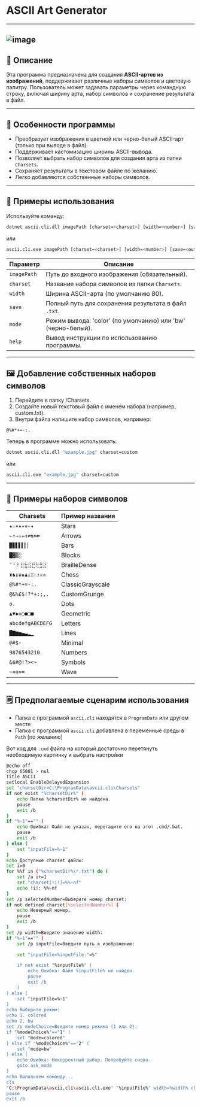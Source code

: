 # ASCII Art Generator

---
![image](https://github.com/user-attachments/assets/c3474bad-4560-4ccf-a237-86b11dfaa205)
---

## 📛 Описание

Эта программа предназначена для создания **ASCII-артов из изображений**, поддерживает различные наборы символов и цветовую палитру. Пользователь может задавать параметры через командную строку, включая ширину арта, набор символов и сохранение результата в файл.

---

## 🚀 **Особенности программы**  

- Преобразует изображения в цветной или черно-белый ASCII-арт (только при выводе в файл).
- Поддерживает кастомизацию ширины ASCII-вывода.
- Позволяет выбрать набор символов для создания арта из папки `Charsets`.
- Сохраняет результаты в текстовом файле по желанию.
- Легко добавляются собственные наборы символов.

---

## 📜 **Примеры использования**

Используйте команду:

```bash
dotnet ascii.cli.dll imagePath [charset=<charset>] [width=<number>] [save=<output.txt>] [mode=<режим>]
```
или
```bash
ascii.cli.exe imagePath [charset=<charset>] [width=<number>] [save=<output.txt>] [mode=<режим>]
```

| Параметр   | Описание                                              |
|-------------|-------------------------------------------------------|
| `imagePath`  | Путь до входного изображения (обязательный).         |
| `charset`   | Название набора символов из папки `Charsets`.         |
| `width`     | Ширина ASCII-арта (по умолчанию 80).                |
| `save`      | Полный путь для сохранения результата в файл `.txt`.   |
| `mode`      | Режим вывода: 'color' (по умолчанию) или 'bw' (черно-белый).  |
| `help`      | Вывод инструкции по использованию программы.           |

---
## 🖼️ Добавление собственных наборов символов
1. Перейдите в папку /Charsets.
2. Создайте новый текстовый файл с именем набора (например, custom.txt).
3. Внутри файла напишите набор символов, например:
```
@%#*+=-:. 
```
Теперь в программе можно использовать:
```bash
dotnet ascii.cli.dll "example.jpg" charset=custom
```
или
```bash
ascii.cli.exe "example.jpg" charset=custom
```
---
## 🎨 **Примеры наборов символов**

| Charsets   |  Пример названия                                       |
|-------------|-------------------------------------------------------|
| `★☆✶✷✴✵✧✦ `  | Stars         |
| `←↑→↓↔↕⇄⇅⇆⇇ `   | Arrows       |
| `▉▊▋▌▍▎▏ `     | Bars               |
| `█▓▒░  `      | Blocks   |
| `⠁⠃⠇⣿⣷⣯⣟⢿⣻⣽`      | BrailleDense   |
| `♜♞♝♛♚♟♙♖♘♗♕♔ `      | Chess   |
| `@%#*+=-:. `      | ClassicGrayscale   |
| `@&%£$!?*+:;,. `      | CustomGrunge           |
| `o. `      | Dots          |
| `▲▼◆◇○●□■ `      | Geometric         |
| `abcdefgABCDEFG `      |Letters          |
| `█▇▆▅▄▃▂▁ `      | Lines           |
| `@#$- `      | Minimal      |
| `9876543210 `      | Numbers |
| `&$#@!?><~ `      | Symbols          |
| `~≈≋≃= `      | Wave         |

---
## 🗒️ **Предполагаемые сценарим использования**
- Папка с программой `ascii.cli` находятся в `ProgramData` или другом месте
- Папка с программой `ascii.cli` добавлена в переменные среды в `Path` [по желанию]

 Вот код для `.cmd` файла на который достаточно перетянуть необходимую картинку и выбрать настройки
```bash
@echo off
chcp 65001 > nul
Title ASCII
setlocal EnableDelayedExpansion
set "charsetDir=C:\ProgramData\ascii.cli\Charsets"
if not exist "%charsetDir%" (
    echo Папка %charsetDir% не найдена.
    pause
    exit /b
)
if "%~1"=="" (
    echo Ошибка: Файл не указан, перетащите его на этот .cmd/.bat.
    pause
    exit /b
) else (
    set "inputFile=%~1"
)
echo Доступные charset файлы:
set i=0
for %%f in ("%charsetDir%\*.txt") do (
    set /a i+=1
    set "charset[!i!]=%%~nf"
    echo !i!: %%~nf
)
set /p selectedNumber=Выберите номер charset: 
if not defined charset[%selectedNumber%] (
    echo Неверный номер.
    pause
    exit /b
)
set /p width=Введите значение width: 
if "%~1"=="" (
    set /p inputFile=Введите путь к изображению: 

    set "inputFile=%inputFile:"=%"

    if not exist "%inputFile%" (
        echo Ошибка: Файл %inputFile% не найден.
        pause
        exit /b
    )
) else (
    set "inputFile=%~1"
)
echo Выберите режим:
echo 1. colored
echo 2. bw
set /p modeChoice=Введите номер режима (1 или 2): 
if "%modeChoice%"=="1" (
    set "mode=colored"
) else if "%modeChoice%"=="2" (
    set "mode=bw"
) else (
    echo Ошибка: Некорректный выбор. Попробуйте снова.
    goto ask_mode
)
echo Выполняем команду...
cls
"C:\ProgramData\ascii.cli\ascii.cli.exe" "%inputFile%" width=%width% charset=!charset[%selectedNumber%]! mode=%mode%
pause
exit /b
```
  

